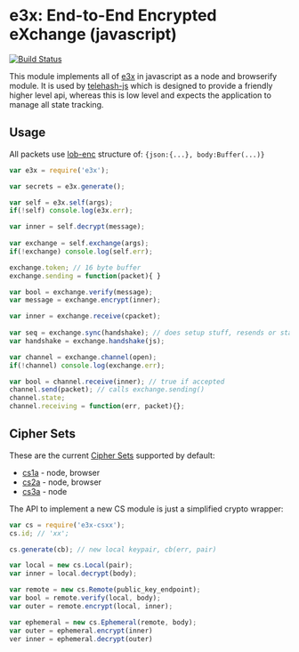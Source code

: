 e3x: End-to-End Encrypted eXchange (javascript)
===============================================

[![Build Status](https://travis-ci.org/quartzjer/e3x.svg?branch=master)](https://travis-ci.org/quartzjer/e3x)

This module implements all of [e3x](https://github.com/telehash/telehash.org/tree/v3/v3/e3x) in javascript as a node and browserify module.  It is used by [telehash-js](https://github.com/telehash/node-telehash) which is designed to provide a friendly higher level api, whereas this is low level and expects the application to manage all state tracking.

## Usage

All packets use [lob-enc](https://github.com/quartzjer/lob-enc) structure of: `{json:{...}, body:Buffer(...)}`

```js
var e3x = require('e3x');

var secrets = e3x.generate();

var self = e3x.self(args);
if(!self) console.log(e3x.err);

var inner = self.decrypt(message);
  
var exchange = self.exchange(args);
if(!exchange) console.log(self.err);

exchange.token; // 16 byte buffer
exchange.sending = function(packet){ }

var bool = exchange.verify(message);
var message = exchange.encrypt(inner);

var inner = exchange.receive(cpacket);
    
var seq = exchange.sync(handshake); // does setup stuff, resends or starts timing out channels
var handshake = exchange.handshake(js);

var channel = exchange.channel(open);
if(!channel) console.log(exchange.err);

var bool = channel.receive(inner); // true if accepted
channel.send(packet); // calls exchange.sending()
channel.state;
channel.receiving = function(err, packet){};

```

## Cipher Sets

These are the current [Cipher Sets](https://github.com/telehash/telehash.org/tree/v3/v3/e3x/cs) supported by default:

* [cs1a](https://github.com/quartzjer/e3x-cs1a) - node, browser
* [cs2a](https://github.com/quartzjer/e3x-cs2a) - node, browser
* [cs3a](https://github.com/quartzjer/e3x-cs3a) - node

The API to implement a new CS module is just a simplified crypto wrapper:

```js
var cs = require('e3x-csxx');
cs.id; // 'xx';

cs.generate(cb); // new local keypair, cb(err, pair)

var local = new cs.Local(pair);
var inner = local.decrypt(body);

var remote = new cs.Remote(public_key_endpoint);
var bool = remote.verify(local, body);
var outer = remote.encrypt(local, inner);

var ephemeral = new cs.Ephemeral(remote, body);
var outer = ephemeral.encrypt(inner)
ver inner = ephemeral.decrypt(outer)


```
